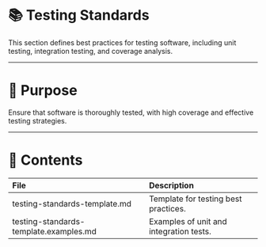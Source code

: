 # 📚 Testing Standards

This section defines best practices for testing software, including unit testing, integration testing, and coverage analysis.

---

# 🎯 Purpose

Ensure that software is thoroughly tested, with high coverage and effective testing strategies.

---

# 📂 Contents

| File | Description |
|:-----|:------------|
| testing-standards-template.md | Template for testing best practices. |
| testing-standards-template.examples.md | Examples of unit and integration tests. |
